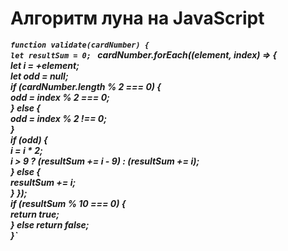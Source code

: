 # Алгоритм луна на JavaScript
***`function validate(cardNumber) {`  
` let resultSum = 0;  `
  cardNumber.forEach((element, index) => {  
    let i = +element;  
    let odd = null;  
    if (cardNumber.length % 2 === 0) {  
      odd = index % 2 === 0;    
    } else {  
      odd = index % 2 !== 0;  
    }  
    if (odd) {  
      i = i * 2;  
      i > 9 ? (resultSum += i - 9) : (resultSum += i);  
    } else {  
      resultSum += i;  
    }
  });  
  if (resultSum % 10 === 0) {  
    return true;  
  } else return false;  
}`***
